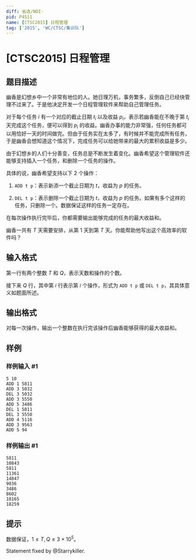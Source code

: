 ```yaml
---
diff: 省选/NOI-
pid: P4511
name: [CTSC2015] 日程管理
tag: ['2015', 'WC/CTSC/集训队']
---
```

# [CTSC2015] 日程管理
## 题目描述

幽香是幻想乡中一个非常有地位的人。她日理万机，事务繁多，反倒自己已经快管理不过来了。于是他决定开发一个日程管理软件来帮助自己管理任务。 

对于每个任务 $i$ 有一个对应的截止日期 $t_i$ 以及收益 $p_i$，表示若幽香能在不晚于第 $t_i$ 天完成这个任务，便可以得到 $p_i$ 的收益。幽香办事的能力非常强，任何任务都可以用恰好一天的时间做完。但由于任务实在太多了，有时候并不能完成所有任务，于是幽香会想知道这个情况下，完成任务可以给她带来的最大的累积收益是多少。
 
由于幻想乡的人们十分善变，任务总是不断发生着变化。幽香希望这个管理软件还能够支持插入一个任务，和删除一个任务的操作。 

具体的说，幽香希望支持以下 $2$ 个操作： 

1. `ADD t p`：表示新添一个截止日期为 $t$，收益为 $p$ 的任务。 

2. `DEL t p`：表示删除一个截止日期为 $t$，收益为 $p$ 的任务。如果有多个这样的任务，只删除一个。数据保证这样的任务一定存在。 

在每次操作执行完毕后，你都需要输出能够完成的任务的最大收益和。 

幽香一共有 $T$ 天需要安排，从第 $1$ 天到第 $T$ 天。你能帮助他写出这个高效率的软件吗？
## 输入格式

第一行有两个整数 $T$ 和 $Q$，表示天数和操作的个数。 

接下来 $Q$ 行，其中第 $i$ 行表示第 $i$ 个操作，形式为 `ADD t p` 或 `DEL t p`，其具体意义如题面所述。
## 输出格式

对每一次操作，输出一个整数在执行完该操作后幽香能够获得的最大收益和。
## 样例

### 样例输入 #1
```
5 10
ADD 1 5811
ADD 3 5032
DEL 3 5032
ADD 3 5550
ADD 5 3486
DEL 1 5811
DEL 3 5550
ADD 4 5116
ADD 3 9563
ADD 5 94
```
### 样例输出 #1
```
5811
10843
5811
11361
14847
9036
3486
8602
18165
18259
```
## 提示

数据保证，$1\le T,Q\le 3\times 10^5$。

$\text{Statement fixed by @Starrykiller.}$
